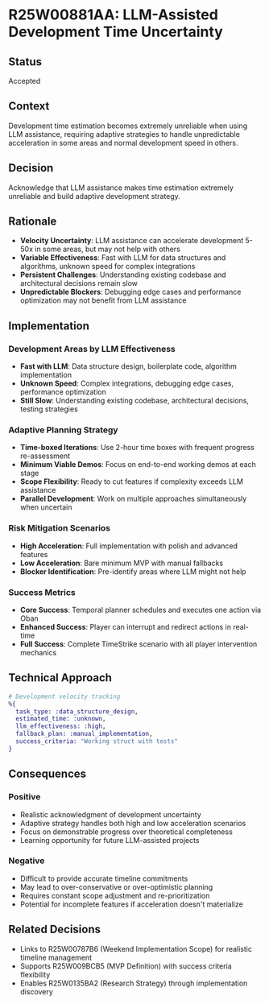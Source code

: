 # R25W00881AA: LLM-Assisted Development Time Uncertainty

<!-- @adr_serial R25W00881AA -->

## Status

Accepted

## Context

Development time estimation becomes extremely unreliable when using LLM assistance, requiring adaptive strategies to handle unpredictable acceleration in some areas and normal development speed in others.

## Decision

Acknowledge that LLM assistance makes time estimation extremely unreliable and build adaptive development strategy.

## Rationale

- **Velocity Uncertainty**: LLM assistance can accelerate development 5-50x in some areas, but may not help with others
- **Variable Effectiveness**: Fast with LLM for data structures and algorithms, unknown speed for complex integrations
- **Persistent Challenges**: Understanding existing codebase and architectural decisions remain slow
- **Unpredictable Blockers**: Debugging edge cases and performance optimization may not benefit from LLM assistance

## Implementation

### Development Areas by LLM Effectiveness

- **Fast with LLM**: Data structure design, boilerplate code, algorithm implementation
- **Unknown Speed**: Complex integrations, debugging edge cases, performance optimization
- **Still Slow**: Understanding existing codebase, architectural decisions, testing strategies

### Adaptive Planning Strategy

- **Time-boxed Iterations**: Use 2-hour time boxes with frequent progress re-assessment
- **Minimum Viable Demos**: Focus on end-to-end working demos at each stage
- **Scope Flexibility**: Ready to cut features if complexity exceeds LLM assistance
- **Parallel Development**: Work on multiple approaches simultaneously when uncertain

### Risk Mitigation Scenarios

- **High Acceleration**: Full implementation with polish and advanced features
- **Low Acceleration**: Bare minimum MVP with manual fallbacks
- **Blocker Identification**: Pre-identify areas where LLM might not help

### Success Metrics

- **Core Success**: Temporal planner schedules and executes one action via Oban
- **Enhanced Success**: Player can interrupt and redirect actions in real-time
- **Full Success**: Complete TimeStrike scenario with all player intervention mechanics

## Technical Approach

```elixir
# Development velocity tracking
%{
  task_type: :data_structure_design,
  estimated_time: :unknown,
  llm_effectiveness: :high,
  fallback_plan: :manual_implementation,
  success_criteria: "Working struct with tests"
}
```

## Consequences

### Positive

- Realistic acknowledgment of development uncertainty
- Adaptive strategy handles both high and low acceleration scenarios
- Focus on demonstrable progress over theoretical completeness
- Learning opportunity for future LLM-assisted projects

### Negative

- Difficult to provide accurate timeline commitments
- May lead to over-conservative or over-optimistic planning
- Requires constant scope adjustment and re-prioritization
- Potential for incomplete features if acceleration doesn't materialize

## Related Decisions

- Links to R25W00787B6 (Weekend Implementation Scope) for realistic timeline management
- Supports R25W009BCB5 (MVP Definition) with success criteria flexibility
- Enables R25W0135BA2 (Research Strategy) through implementation discovery
